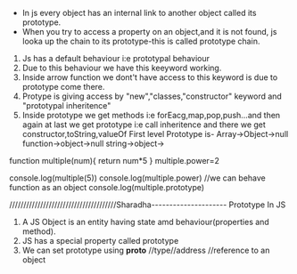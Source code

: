 - In js every object has an internal link to another object called its prototype.
- When you try to access a property on an object,and it is not found, js looka up the chain to its
 prototype-this is called prototype chain.

1. Js has a default behaviour i:e  prototypal behaviour
2.  Due to this behaviour we have this keeyword working.
3. Inside arrow function we dont't have access to this keyword is due to prototype come there.
4. Protype is giving access by "new","classes,"constructor" keyword and "prototypal inheritence"
5. Inside prototype we get methods i:e forEacg,map,pop,push...and then again at last we get prototype i:e call
   inheritence and there we get constructor,toString,valueOf
   First level Prototype is-  Array->Object->null
                            function->object->null
                            string->object->
                            



function multiple(num){
return num*5
}
multiple.power=2

console.log(multiple(5))
console.log(multiple.power) //we can behave function as an object
console.log(multiple.prototype)


//////////////////////////////////////Sharadha---------------------
Prototype In JS
1. A JS Object is an entity having state amd behaviour(properties and method).
2. JS has a special property called prototype
3. We can set prototype using __proto__   //type//address //reference to an object